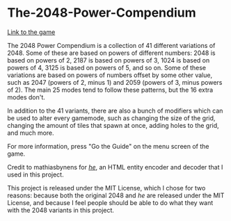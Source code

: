 # The-2048-Power-Compendium
[Link to the game](https://mathcookie17.github.io/The-2048-Power-Compendium/)

The 2048 Power Compendium is a collection of 41 different variations of 2048. Some of these are based on powers of different numbers: 2048 is based on powers of 2, 2187 is based on powers of 3, 1024 is based on powers of 4, 3125 is based on powers of 5, and so on. Some of these variations are based on powers of numbers offset by some other value, such as 2047 (powers of 2, minus 1) and 2059 (powers of 3, minus powers of 2). The main 25 modes tend to follow these patterns, but the 16 extra modes don't.

In addition to the 41 variants, there are also a bunch of modifiers which can be used to alter every gamemode, such as changing the size of the grid, changing the amount of tiles that spawn at once, adding holes to the grid, and much more.

For more information, press "Go the Guide" on the menu screen of the game.

Credit to mathiasbynens for *[he](https://github.com/mathiasbynens/he)*, an HTML entity encoder and decoder that I used in this project.

This project is released under the MIT License, which I chose for two reasons: because both the original 2048 and *he* are released under the MIT License, and because I feel people should be able to do what they want with the 2048 variants in this project.
